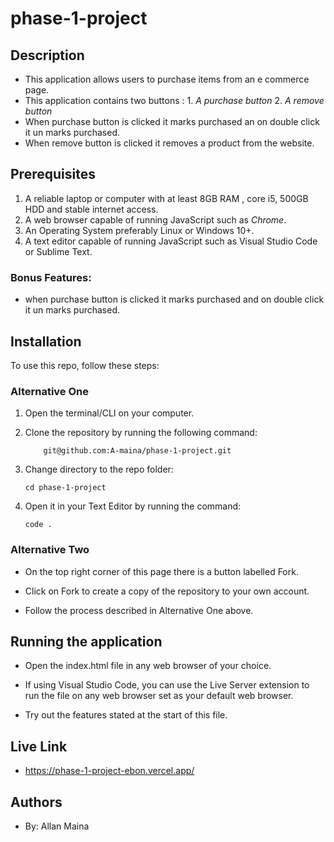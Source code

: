 # phase-1-project

## Description

- This application allows users to purchase items from an e commerce page.
- This application contains two buttons : 1. *A purchase button* 2. *A remove button*
- When purchase button is clicked it marks purchased an on double click it un marks purchased.
- When remove button is clicked it removes a product from the website. 


## Prerequisites

1. A reliable laptop or computer with at least 8GB RAM , core i5, 500GB HDD and stable internet access.
2. A web browser capable of running JavaScript such as _Chrome_.
3. An Operating System preferably Linux or Windows 10+.
4. A text editor capable of running JavaScript such as Visual Studio Code or Sublime Text.

### Bonus Features:

- when purchase button is clicked it marks purchased and on double click it un marks purchased.

## Installation

To use this repo, follow these steps:

### Alternative One

1.  Open the terminal/CLI on your computer.

2.  Clone the repository by running the following command:

            git@github.com:A-maina/phase-1-project.git

3.  Change directory to the repo folder:

        cd phase-1-project

4.  Open it in your Text Editor by running the command:

        code .

### Alternative Two

- On the top right corner of this page there is a button labelled Fork.

- Click on Fork to create a copy of the repository to your own account.

- Follow the process described in Alternative One above.

## Running the application

- Open the index.html file in any web browser of your choice.

- If using Visual Studio Code, you can use the Live Server extension to run the file on any web browser set as your default web browser.

- Try out the features stated at the start of this file.

## Live Link

- https://phase-1-project-ebon.vercel.app/

## Authors

- By: Allan Maina
